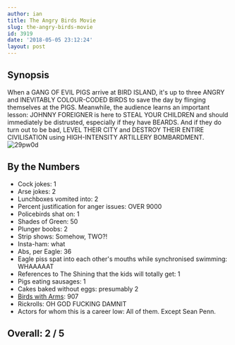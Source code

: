 ```yaml
---
author: ian
title: The Angry Birds Movie
slug: the-angry-birds-movie
id: 3919
date: '2018-05-05 23:12:24'
layout: post
---
```


## Synopsis

When a GANG OF EVIL PIGS arrive at BIRD ISLAND, it's up to three ANGRY and INEVITABLY COLOUR-CODED BIRDS to save the day by flinging themselves at the PIGS. Meanwhile, the audience learns an important lesson: JOHNNY FOREIGNER is here to STEAL YOUR CHILDREN and should immediately be distrusted, especially if they have BEARDS. And if they do turn out to be bad, LEVEL THEIR CITY and DESTROY THEIR ENTIRE CIVILISATION using HIGH-INTENSITY ARTILLERY BOMBARDMENT. ![29pw0d](https://ianrenton.com/wp-content/uploads/2018/05/29pw0d.jpg)

## By the Numbers

*   Cock jokes: 1
*   Arse jokes: 2
*   Lunchboxes vomited into: 2
*   Percent justification for anger issues: OVER 9000
*   Policebirds shat on: 1
*   Shades of Green: 50
*   Plunger boobs: 2
*   Strip shows: Somehow, TWO?!
*   Insta-ham: what
*   Abs, per Eagle: 36
*   Eagle piss spat into each other's mouths while synchronised swimming: WHAAAAAT
*   References to The Shining that the kids will totally get: 1
*   Pigs eating sausages: 1
*   Cakes baked without eggs: presumably 2
*   [Birds with Arms](https://www.reddit.com/r/birdswitharms/): 907
*   Rickrolls: OH GOD FUCKING DAMNIT
*   Actors for whom this is a career low: All of them. Except Sean Penn.

## Overall: 2 / 5